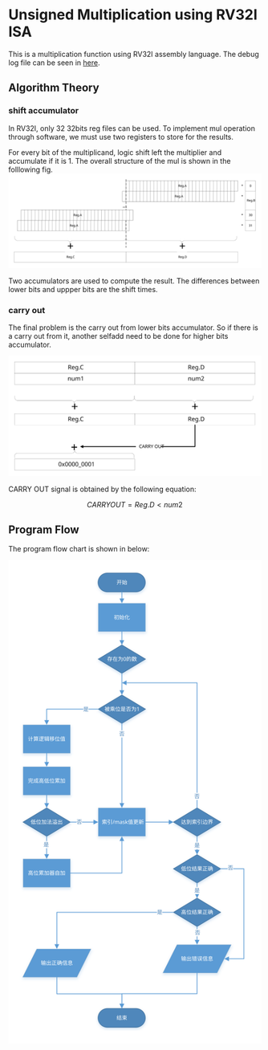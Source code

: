 # Unsigned Multiplication using RV32I ISA
This is a multiplication function using RV32I assembly language.
The debug log file can be seen in [here](./debug.md).
## Algorithm Theory
### shift accumulator
In RV32I, only 32 32bits reg files can be used. To implement mul operation through software, we must use two registers to store for the results.

For every bit of the multiplicand, logic shift left the multiplier and accumulate if it is 1. The overall structure of the mul is shown in the folllowing fig.
![the structrue of the algorithm](./pic/structure.svg#pic_center)

Two accumulators are used to compute the result. The differences between lower bits and uppper bits are the shift times.

### carry out
The final problem is the carry out from lower bits accumulator. So if there is a carry out from it, another selfadd need to be done for higher bits accumulator.

![carry out mechanism](./pic/carryout.svg#pic_center)

CARRY OUT signal is obtained by the following equation:

$$ CARRY OUT = Reg.D < num2 $$

## Program Flow
The program flow chart is shown in below:

![program flow](./pic/program.svg#pic_center)
